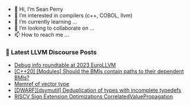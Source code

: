 - 👋 Hi, I’m Sean Perry
- 👀 I’m interested in compilers (c++, COBOL, llvm)
- 🌱 I’m currently learning ...
- 💞️ I’m looking to collaborate on ...
- 📫 How to reach me ...

<!---
s66perry/s66perry is a ✨ special ✨ repository because its `README.md` (this file) appears on your GitHub profile.
You can click the Preview link to take a look at your changes.
--->
### 📕 Latest LLVM Discourse Posts

<!-- DISCOURSE-LLVM:START -->
- [Debug info roundtable at 2023 EuroLLVM](https://discourse.llvm.org/t/debug-info-roundtable-at-2023-eurollvm/70468#post_2)
- [[C++20] [Modules] Should the BMIs contain paths to their dependent BMIs?](https://discourse.llvm.org/t/c-20-modules-should-the-bmis-contain-paths-to-their-dependent-bmis/70422#post_9)
- [Memref of vector type](https://discourse.llvm.org/t/memref-of-vector-type/70628#post_3)
- [[DWARF][dsymutil] Deduplication of types with incomplete typedefs](https://discourse.llvm.org/t/dwarf-dsymutil-deduplication-of-types-with-incomplete-typedefs/70392#post_8)
- [RISCV Sign Extension Optimizations CorrelatedValuePropagation](https://discourse.llvm.org/t/riscv-sign-extension-optimizations-correlatedvaluepropagation/70647#post_2)
<!-- DISCOURSE-LLVM:END -->
